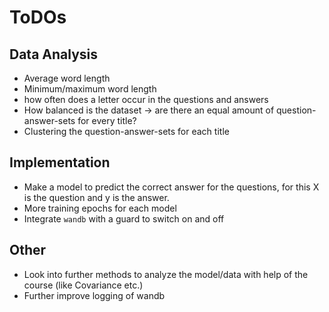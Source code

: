 # ToDOs

## Data Analysis

- Average word length
- Minimum/maximum word length
- how often does a letter occur in the questions and answers
- How balanced is the dataset -> are there an equal amount of question-answer-sets for every title?
- Clustering the question-answer-sets for each title

## Implementation

- Make a model to predict the correct answer for the questions, for this X is the question and y is the answer.
- More training epochs for each model
- Integrate ```wandb``` with a guard to switch on and off

## Other

- Look into further methods to analyze the model/data with help of the course (like Covariance etc.)
- Further improve logging of wandb
